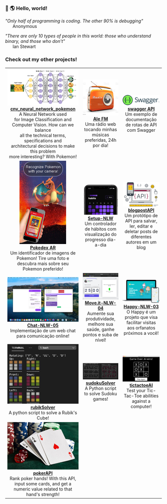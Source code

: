 ### 👋 🌎 Hello, world!
<!--
### <img src="https://github.com/TheDudeThatCode/TheDudeThatCode/blob/master/Assets/Hi.gif" width="29px"> <img src="https://github.com/TheDudeThatCode/TheDudeThatCode/blob/master/Assets/Earth.gif" width="24px"> **Hello world!**
-->


*"Only half of programming is coding. The other 90% is debugging"*<br/>
&nbsp; &nbsp; &nbsp; Anonymous

*"There are only 10 types of people in this world: those who understand binary, and those who don't"*<br/>
&nbsp; &nbsp; &nbsp; Ian Stewart


### Check out my other projects!

|     |     |     |
|:---:|:---:|:---:|
| <a href="https://github.com/Alessandro1918/cnv_neural_network_pokemon"><img alt="cnv_pokemon" title="cnv_pokemon" src="assets/cnv_pokemon.png" width="300" /></a> <br/> **[cnv_neural_network_pokemon](https://github.com/Alessandro1918/cnv_neural_network_pokemon)** <br/> A Neural Network used <br/>for Image Classification and <br/>Computer Vision. How can we balance <br/>all the technical terms, specifications and <br/>architectural decisions to make this problem <br/>more interesting? With Pokemon! | <a href="https://github.com/Alessandro1918/aleFM"><img alt="aleFM" title="aleFM" src="assets/aleFM.jpg" width="500"/></a> <br/> **[Ale FM](https://github.com/Alessandro1918/aleFM)** <br/> Uma rádio web tocando minhas músicas preferidas, 24h por dia! | <a href="https://github.com/Alessandro1918/swagger-api"><img alt="swaggerAPI" title="swaggerAPI" src="assets/swagger.png" width="500"/></a> <br/> **[swagger API](https://github.com/Alessandro1918/swagger-api)** <br/> Um exemplo de documentação de rotas de API com Swagger |
| <a href="https://github.com/Alessandro1918/pokedex-ar"><img alt="pokedex AR" title="pokedex AR" src="assets/pokedexAr.png" width="150"/></a> <br/> **[Pokedex AR](https://github.com/Alessandro1918/pokedex-ar)** <br/> Um identificador de imagens de Pokemon! Tire uma foto e descubra mais sobre seu Pokemon preferido! | <a href="https://github.com/Alessandro1918/Setup-NLW-08"><img alt="setup-nlw" title="setup-nlw" src="assets/nlw-setup-mobile.png" width="500"/></a> <br/> **[Setup-NLW](https://github.com/Alessandro1918/Setup-NLW-08)** <br/> Um controlador de hábitos com visualização do progresso dia-a-dia | <a href="https://github.com/Alessandro1918/blogpostAPI"><img alt="" title="" src="assets/blogpostAPI.jpeg" width="500" /></a> <br/> **[blogpostAPI](https://github.com/Alessandro1918/blogpostAPI)** <br/> Um protótipo de API para salvar, ler, editar e deletar posts de diferentes autores em um blog |
| <a href="https://github.com/Alessandro1918/Chat-NLW-05"><img alt="chat" title="Chat-NLW-05" src="assets/chat.png" width="500"/></a> <br/> **[Chat-NLW-05](https://github.com/Alessandro1918/Chat-NLW-05)** <br/> Implementação de um web chat para comunicação online! | <a href="https://github.com/Alessandro1918/Move.it-NLW-04"><img alt="move.it" title="move.it" src="assets/move_it.png" width="500" /></a> <br/> **[Move.it-NLW-04](https://github.com/Alessandro1918/Move.it-NLW-04)** <br/> Aumente sua produtividade, melhore sua saúde, ganhe pontos e suba de nível! |<a href="https://github.com/Alessandro1918/Happy-NLW-03"><img alt="happy" title="happy" src="assets/happy.png" width="500" /></a> <br/> **[Happy-NLW-03](https://github.com/Alessandro1918/Happy-NLW-03)** <br/> O Happy é um projeto que visa facilitar visitas aos orfanatos próximos a você! |
| <a href="https://github.com/Alessandro1918/rubikSolver"><img alt="rubikSolver" title="rubikSolver" src="assets/rubikSolver.png" width="250" /></a> <br/> **[rubikSolver](https://github.com/Alessandro1918/rubikSolver)** <br/> A python script to solve a Rubik's Cube! | <a href="https://github.com/Alessandro1918/sudokuSolver"><img alt="sudokuSolver" title="sudokuSolver" src="assets/sudokuSolver.png" width="600" /></a> <br/> **[sudokuSolver](https://github.com/Alessandro1918/sudokuSolver)** <br/> A Python script to solve Sudoku games! | <a href="https://github.com/Alessandro1918/tictactoeAI"><img alt="tictactoeAI" title="tictactoeAI" src="assets/tictactoeAI.png" width="250" /></a> <br/> **[tictactoeAI](https://github.com/Alessandro1918/tictactoeAI)** <br/> Test your Tic-Tac-Toe abilities against a computer! |
| <a href="https://github.com/Alessandro1918/pokerAPI"><img alt="pokerAPI" title="pokerAPI" src="assets/pokerAPI.png" width="250"/></a> <br/> **[pokerAPI](https://github.com/Alessandro1918/pokerAPI)** <br/> Rank poker hands! With this API, input some cards, and get a numeric value related to that hand's strength! |  |  |


<!--
**Alessandro1918/Alessandro1918** is a ✨ _special_ ✨ repository because its `README.md` (this file) appears on your GitHub profile.

Here are some ideas to get you started:

- 🔭 I’m currently working on ...
- 🌱 I’m currently learning ...
- 👯 I’m looking to collaborate on ...
- 🤔 I’m looking for help with ...
- 💬 Ask me about ...
- 📫 How to reach me: ...
- 😄 Pronouns: ...
- ⚡ Fun fact: ...
-->
